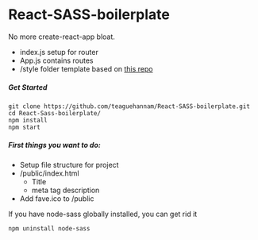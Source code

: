 # React-SASS-boilerplate
No more create-react-app bloat.
- index.js setup for router
- App.js contains routes
- /style folder template based on [this repo](https://github.com/HugoGiraudel/sass-boilerplate)

##### Get Started 
```console
git clone https://github.com/teaguehannam/React-SASS-boilerplate.git
cd React-Sass-boilerplate/
npm install
npm start

```

##### First things you want to do:
- Setup file structure for project
- /public/index.html
  - Title
  - meta tag description
- Add fave.ico to /public


If you have node-sass globally installed, you can get rid it
```console
npm uninstall node-sass
```
